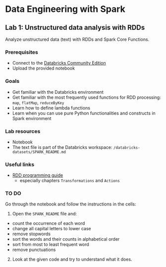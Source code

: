 # Data Engineering with Spark

## Lab 1: Unstructured data analysis with RDDs

Analyze unstructured data (text) with RDDs and Spark Core Functions.

### Prerequisites

- Connect to the [Databricks Community Edition](https://community.cloud.databricks.com/login.html)
- Upload the provided notebook

### Goals

- Get familiar with the Databricks environment
- Get familiar with the most frequently used functions for RDD processing: `map`, `flatMap`, `reduceByKey`
- Learn how to define lambda functions
- Learn when you can use pure Python functionalities and constructs in Spark environment  

### Lab resources

- Notebook
- The text file is part of the Databricks workspace: `/databricks-datasets/SPARK_README.md`

### Useful links

- [RDD programming guide](https://spark.apache.org/docs/latest/rdd-programming-guide.html)
  - especially chapters `Transformations` and `Actions`  

### TO DO

Go through the notebook and follow the instructions in the cells:

1. Open the `SPARK_README` file and:
  - count the occurrence of each word
  - change all capital letters to lower case
  - remove stopwords
  - sort the words and their counts in alphabetical order
  - sort from most to least frequent word
  - remove punctuations
2. Look at the given code and try to understand what it does.
